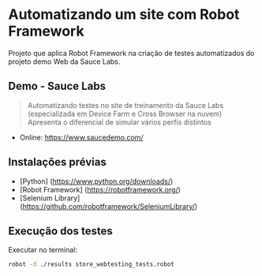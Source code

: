 # Automatizando um site com Robot Framework
Projeto que aplica Robot Framework na criação de testes automatizados do projeto demo Web da Sauce Labs.

## Demo - Sauce Labs
> Automatizando testes no site de treinamento da Sauce Labs (especializada em Device Farm e Cross Browser na nuvem)
> Apresenta o diferencial de simular vários perfis distintos
- Online: https://www.saucedemo.com/

## Instalações prévias
- [Python] (https://www.python.org/downloads/)
- [Robot Framework] (https://robotframework.org/)
- [Selenium Library] (https://github.com/robotframework/SeleniumLibrary/)

## Execução dos testes
Executar no terminal:  
```sh
robot -d ./results store_webtesting_tests.robot
```
